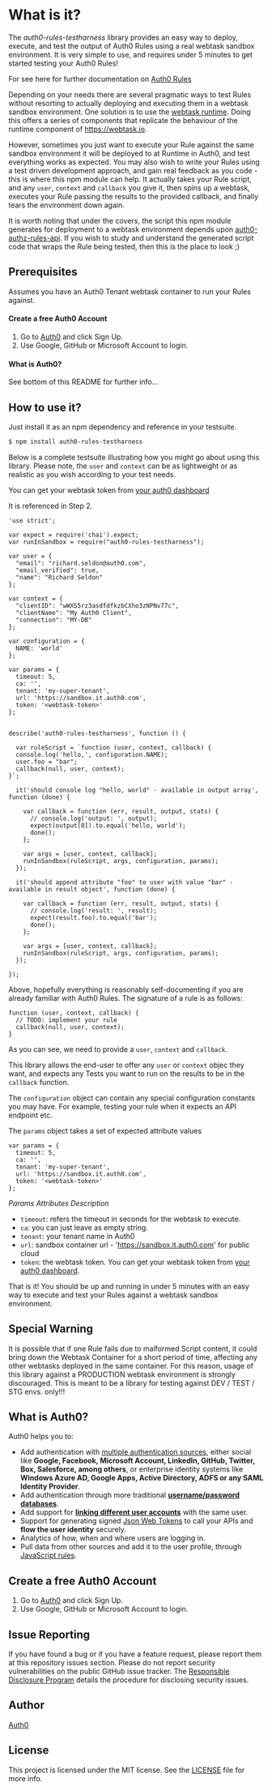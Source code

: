 # What is it?

The *auth0-rules-testharness* library provides an easy way to deploy, execute, and test the output of Auth0 Rules using a real
webtask sandbox environment. It is very simple to use, and requires under 5 minutes to get started testing your Auth0 Rules! 

For see here for further documentation on [Auth0 Rules](https://auth0.com/docs/rules)

Depending on your needs there are several pragmatic ways to test Rules without resorting to actually deploying and executing
them in a webtask sandbox environment. One solution is to use the [webtask runtime](https://github.com/auth0/webtask-runtime).
Doing this offers a series of components that replicate the behaviour of the runtime component of https://webtask.io.

However, sometimes you just want to execute your Rule against the same sandbox environment it will be deployed to at Runtime in
Auth0, and test everything works as expected. You may also wish to write your Rules using a test driven development approach, and gain real feedback as you code - this is where this npm module can help.  It actually takes your Rule script, and any `user`, `context` and `callback` you give it, then spins up a webtask, executes your Rule passing the results to the provided callback, and finally tears the environment down again.

It is worth noting that under the covers, the script this npm module generates for deployment to a webtask environment depends upon [auth0-authz-rules-api](https://github.com/auth0/auth0-authz-rules-api). If you wish to study and understand the generated script code that wraps the Rule being tested, then this is the place to look ;)

## Prerequisites 

Assumes you have an Auth0 Tenant webtask container to run your Rules against.

#### Create a free Auth0 Account

1. Go to [Auth0](https://auth0.com/signup) and click Sign Up.
2. Use Google, GitHub or Microsoft Account to login.

#### What is Auth0?

See bottom of this README for further info...


## How to use it? 

Just install it as an npm dependency and reference in your testsuite.

```bash
$ npm install auth0-rules-testharness
```

Below is a complete testsuite illustrating how you might go about using this library.
Please note, the `user` and `context` can be as lightweight or as realistic as you wish according to your test needs.

You can get your webtask token from [your auth0 dashboard](https://manage.auth0.com/#/account/webtasks)

It is referenced in Step 2. 


```
'use strict';

var expect = require('chai').expect;
var runInSandbox = require("auth0-rules-testharness");

var user = {
  "email": "richard.seldon@auth0.com",
  "email_verified": true,
  "name": "Richard Seldon"
};

var context = {
  "clientID": "wWXS5rz3asdfdfkzbCXho3zNPNv77c",
  "clientName": "My Auth0 Client",
  "connection": "MY-DB"
};

var configuration = {
  NAME: 'world'
};

var params = {
  timeout: 5,
  ca: '',
  tenant: 'my-super-tenant',
  url: 'https://sandbox.it.auth0.com',
  token: '<webtask-token>'
};


describe('auth0-rules-testharness', function () {

  var ruleScript = `function (user, context, callback) {
  console.log('hello,', configuration.NAME);
  user.foo = "bar";
  callback(null, user, context);
}`;

  it('should console log "hello, world" - available in output array', function (done) {

    var callback = function (err, result, output, stats) {
      // console.log('output: ', output);
      expect(output[0]).to.equal('hello, world');
      done();
    };

    var args = [user, context, callback];
    runInSandbox(ruleScript, args, configuration, params);
  });

  it('should append attribute "foo" to user with value "bar" - available in result object', function (done) {

    var callback = function (err, result, output, stats) {
      // console.log('result: ', result);
      expect(result.foo).to.equal('bar');
      done();
    };

    var args = [user, context, callback];
    runInSandbox(ruleScript, args, configuration, params);
  });

});
```

Above, hopefully everything is reasonably self-documenting if you are already familiar with Auth0 Rules. The signature of a rule is as follows:

```
function (user, context, callback) {
  // TODO: implement your rule
  callback(null, user, context);
}
```

As you can see, we need to provide a `user`, `context` and `callback`.

This library allows the end-user to offer any `user` or `context` objec they want, and expects any Tests you want to run on the results to be in the `callback` function.

The `configuration` object can contain any special configuration constants you may have. For example, testing your rule when it expects an API endpoint etc.

The `params` object takes a set of expected attribute values

```
var params = {
  timeout: 5,
  ca: '',
  tenant: 'my-super-tenant',
  url: 'https://sandbox.it.auth0.com',
  token: '<webtask-token>'
};
```

*Params Attributes Description*

* `timeout`: refers the timeout in seconds for the webtask to execute.
* `ca`: you can just leave as empty string.
* `tenant`: your tenant name in Auth0 
* `url`: sandbox container url - 'https://sandbox.it.auth0.com' for public cloud
* `token`: the webtask token. You can get your webtask token from [your auth0 dashboard](https://manage.auth0.com/#/account/webtasks).

That is it! You should be up and running in under 5 minutes with an easy way to execute and test your Rules against a webtask sandbox environment.

## Special Warning

It is possible that if one Rule fails due to malformed Script content, it could bring down the Webtask Container for a short period of time, affecting any other webtasks deployed in the same container. For this reason, usage of this library against a PRODUCTION webtask environment is strongly discouraged. This is meant to be a library for testing against DEV / TEST / STG envs. only!!!

## What is Auth0?

Auth0 helps you to:

* Add authentication with [multiple authentication sources](https://docs.auth0.com/identityproviders), either social like **Google, Facebook, Microsoft Account, LinkedIn, GitHub, Twitter, Box, Salesforce, among others**, or enterprise identity systems like **Windows Azure AD, Google Apps, Active Directory, ADFS or any SAML Identity Provider**.
* Add authentication through more traditional **[username/password databases](https://docs.auth0.com/mysql-connection-tutorial)**.
* Add support for **[linking different user accounts](https://docs.auth0.com/link-accounts)** with the same user.
* Support for generating signed [Json Web Tokens](https://docs.auth0.com/jwt) to call your APIs and **flow the user identity** securely.
* Analytics of how, when and where users are logging in.
* Pull data from other sources and add it to the user profile, through [JavaScript rules](https://docs.auth0.com/rules).

## Create a free Auth0 Account

1. Go to [Auth0](https://auth0.com/signup) and click Sign Up.
2. Use Google, GitHub or Microsoft Account to login.

## Issue Reporting

If you have found a bug or if you have a feature request, please report them at this repository issues section. Please do not report security vulnerabilities on the public GitHub issue tracker. The [Responsible Disclosure Program](https://auth0.com/whitehat) details the procedure for disclosing security issues.

## Author

[Auth0](auth0.com)

## License

This project is licensed under the MIT license. See the [LICENSE](LICENSE) file for more info.
